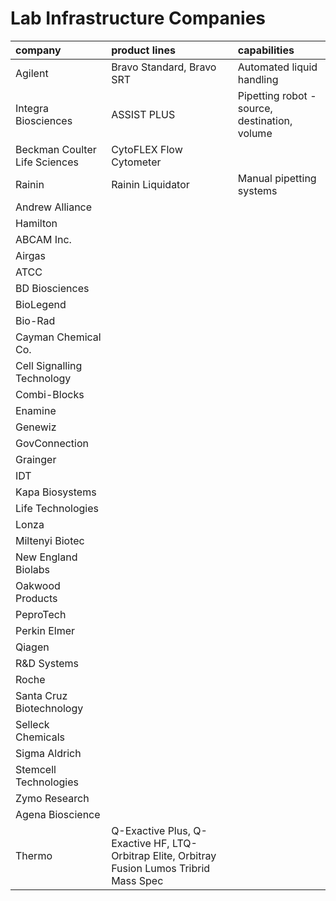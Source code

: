 # Lab Infrastructure Companies

|company|product lines|capabilities|
|:------|:------|:-----------|
|Agilent|Bravo Standard, Bravo SRT|Automated liquid handling|
|Integra Biosciences|ASSIST PLUS|Pipetting robot - source, destination, volume|
|Beckman Coulter Life Sciences|CytoFLEX Flow Cytometer||Automate and innovate complex biomedical testing|
|Rainin|Rainin Liquidator|Manual pipetting systems|
|Andrew Alliance|||
|Hamilton|||
|ABCAM Inc.|||
|Airgas|||
|ATCC|||
|BD Biosciences|||
|BioLegend|||
|Bio-Rad|||
|Cayman Chemical Co.|||
|Cell Signalling Technology|||
|Combi-Blocks|||
|Enamine|||
|Genewiz|||
|GovConnection|||
|Grainger|||
|IDT|||
|Kapa Biosystems|||
|Life Technologies|||
|Lonza|||
|Miltenyi Biotec|||
|New England Biolabs|||
|Oakwood Products|||
|PeproTech|||
|Perkin Elmer|||
|Qiagen|||
|R&D Systems|||
|Roche|||
|Santa Cruz Biotechnology|||
|Selleck Chemicals|||
|Sigma Aldrich|||
|Stemcell Technologies|||
|Zymo Research|||
|Agena Bioscience|||
|Thermo|Q-Exactive Plus, Q-Exactive HF, LTQ-Orbitrap Elite, Orbitray Fusion Lumos Tribrid Mass Spec||
